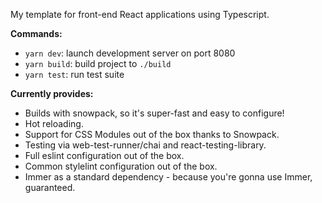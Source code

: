 My template for front-end React applications using Typescript. 

**Commands:**

* `yarn dev`: launch development server on port 8080
* `yarn build`: build project to `./build`
* `yarn test`: run test suite

**Currently provides:**

* Builds with snowpack, so it's super-fast and easy to configure!
* Hot reloading.
* Support for CSS Modules out of the box thanks to Snowpack.
* Testing via web-test-runner/chai and react-testing-library.
* Full eslint configuration out of the box.
* Common stylelint configuration out of the box.
* Immer as a standard dependency - because you're gonna use Immer, guaranteed.
